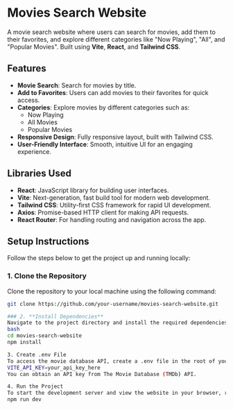 # **Movies Search Website**

A movie search website where users can search for movies, add them to their favorites, and explore different categories like "Now Playing", "All", and "Popular Movies". Built using **Vite**, **React**, and **Tailwind CSS**.

## **Features**

- **Movie Search**: Search for movies by title.
- **Add to Favorites**: Users can add movies to their favorites for quick access.
- **Categories**: Explore movies by different categories such as:
  - Now Playing
  - All Movies
  - Popular Movies
- **Responsive Design**: Fully responsive layout, built with Tailwind CSS.
- **User-Friendly Interface**: Smooth, intuitive UI for an engaging experience.

## **Libraries Used**

- **React**: JavaScript library for building user interfaces.
- **Vite**: Next-generation, fast build tool for modern web development.
- **Tailwind CSS**: Utility-first CSS framework for rapid UI development.
- **Axios**: Promise-based HTTP client for making API requests.
- **React Router**: For handling routing and navigation across the app.

## **Setup Instructions**

Follow the steps below to get the project up and running locally:

### 1. **Clone the Repository**
Clone the repository to your local machine using the following command:
```bash
git clone https://github.com/your-username/movies-search-website.git

### 2. **Install Dependencies**
Navigate to the project directory and install the required dependencies:
bash
cd movies-search-website
npm install

3. Create .env File
To access the movie database API, create a .env file in the root of your project with the following variables:
VITE_API_KEY=your_api_key_here
You can obtain an API key from The Movie Database (TMDb) API.

4. Run the Project
To start the development server and view the website in your browser, run:
npm run dev
